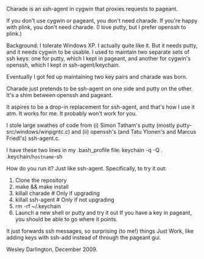 Charade is an ssh-agent in cygwin that proxies requests to pageant.

If you don't use cygwin or pageant, you don't need charade.
If you're happy with plink, you don't need charade.
(I love putty, but I prefer openssh to plink.)

Background: I tolerate Windows XP. I actually quite like it. But it
needs putty, and it needs cygwin to be usable. I used to maintain
two separate sets of ssh keys: one for putty, which I kept in pageant,
and another for cygwin's openssh, which I kept in ssh-agent/keychain.

Eventually I got fed up maintaining two key pairs and charade was born.

Charade just pretends to be ssh-agent on one side and putty on the other.
It's a shim between openssh and pageant.

It aspires to be a drop-in replacement for ssh-agent, and that's how I use 
it atm. It works for me. It probably won't work for you.

I stole large swathes of code from (i) Simon Tatham's putty (mostly
putty-src/windows/winpgntc.c) and (ii) openssh's (and Tatu Ylonen's 
and Marcus Friedl's) ssh-agent.c.

I have these two lines in my .bash_profile file:
    keychain -q -Q
    . .keychain/`hostname`-sh

How do you run it? Just like ssh-agent. Specifically, to try it out:
1. Clone the repository
2. make && make install
3. killall charade   # Only if upgrading
4. killall ssh-agent   # Only if not upgrading
5. rm -rf ~/.keychain
6. Launch a new shell or putty and try it out
   If you have a key in pageant, you should be able to go where it points.

It just forwards ssh messages, so surprising (to me!) things Just Work,
like adding keys with ssh-add instead of through the pageant gui.

Wesley Darlington, December 2009.
